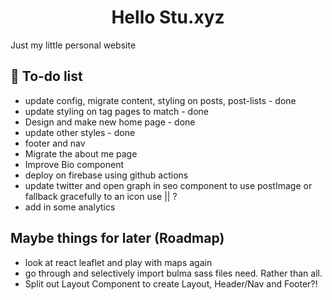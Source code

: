 <h1 align="center">
  Hello Stu.xyz
</h1>
<p>Just my little personal website</p>

## 🚀 To-do list

- update config, migrate content, styling on posts, post-lists - done
- update styling on tag pages to match - done
- Design and make new home page - done
- update other styles - done
- footer and nav
- Migrate the about me page
- Improve Bio component
- deploy on firebase using github actions
- update twitter and open graph in seo component to use postImage or fallback gracefully to an icon use || ?
- add in some analytics

## Maybe things for later (Roadmap)

- look at react leaflet and play with maps again
- go through and selectively import bulma sass files need. Rather than all.
- Split out Layout Component to create Layout, Header/Nav and Footer?!
